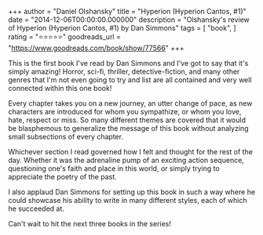 +++
author = "Daniel Olshansky"
title = "Hyperion (Hyperion Cantos, #1)"
date = "2014-12-06T00:00:00.000000"
description = "Olshansky's review of Hyperion (Hyperion Cantos, #1) by Dan Simmons"
tags = [
    "book",
]
rating = "⭐⭐⭐⭐⭐"
goodreads_url = "https://www.goodreads.com/book/show/77566"
+++

This is the first book I've read by Dan Simmons and I've got to say that it's simply amazing! Horror, sci-fi, thriller, detective-fiction, and many other genres that I'm not even going to try and list are all contained and very well connected within this one book!







Every chapter takes you on a new journey, an utter change of pace, as new characters are introduced for whom you sympathize, or whom you love, hate, respect or miss. So many different themes are covered that it would be blasphemous to generalize the message of this book without analyzing small subsections of every chapter.







Whichever section I read governed how I felt and thought for the rest of the day. Whether it was the adrenaline pump of an exciting action sequence, questioning one's faith and place in this world, or simply trying to appreciate the poetry of the past.







I also applaud Dan Simmons for setting up this book in such a way where he could showcase his ability to write in many different styles, each of which he succeeded at.







Can't wait to hit the next three books in the series!
